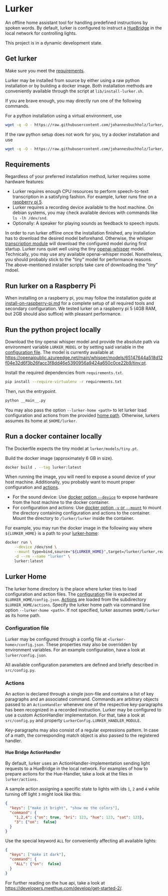 # Lurker
An offline home assistant tool for handling predefined instructions by spoken words.
By default, lurker is configured to instruct a [HueBridge](https://www.philips-hue.com/en-us/p/hue-bridge/046677458478#overview) in the local network for controlling lights. 

This project is in a dynamic development state.

## Get lurker
Make sure you meet the [requirements](#requirements).

Lurker may be installed from source by either using a raw python installation or by building a docker image.
Both installation methods are conveniently available through the script at `lib/install-lurker.sh`.

If you are brave enough, you may directly run one of the following commands.

For a python installation using a virtual environment, use
```sh
wget -q -O - https://raw.githubusercontent.com/johannesbuchholz/lurker/refs/heads/main/lib/install-lurker.sh | sh -s -- -p
```

If the raw python setup does not work for you, try a docker installation and use
```sh
wget -q -O - https://raw.githubusercontent.com/johannesbuchholz/lurker/refs/heads/main/lib/install-lurker.sh | sh -s -- -d
```

## Requirements
Regardless of your preferred installation method, lurker requires some hardware features:
- Lurker requires enough CPU resources to perform speech-to-text transcription in a satisfying fashion. For example, lurker runs fine on a [raspberry pi 5](https://www.raspberrypi.com/products/raspberry-pi-5/).
- Lurker requires a recording device available to the host machine. On debian systems, you may check available devices with commands like `ls -lh /dev/snd`.
- Optionally: A speaker for playing sounds as feedback to speech inputs.

In order to run lurker offline once the installation finished, any installation has to download the desired model beforehand. Otherwise, the whisper [transcription module](https://github.com/openai/whisper/blob/main/whisper/__init__.py) will download the configured model during first startup.
Lurker runs quiet well using the tiny [openai-whisper](https://github.com/openai/whisper) model. Technically, you may use any available openai-whisper model. Nonetheless, you should probably stick to the "tiny" model for performance reasons.  
The above-mentioned installer scripts take care of downloading the "tiny" mdoel.

## Run lurker on a Raspberry Pi
When installing on a raspberry pi, you may follow the installation guide at [install-on-raspberry-pi.md](https://github.com/johannesbuchholz/lurker/blob/main/install-on-raspberry-pi.md) for a complete setup of all required tools and secondary configuration.
We tested lurker on a raspberry pi 5 (4GB RAM, but 2GB should also suffice) with pleasant performance.

## Run the python project locally
Download the tiny openai whisper model and provide the absolute path via environment variable `LURKER_MODEL` or by setting said variable in the [configuration file](#configuration-file).
The model is currently available at https://openaipublic.azureedge.net/main/whisper/models/65147644a518d12f04e32d6f3b26facc3f8dd46e5390956a9424a650c0ce22b9/tiny.pt.

Install the required dependencies from `requirements.txt`.
```sh
pip install --require-virtualenv -r requirements.txt
```

Then, run the entrypoint.
```sh
python __main__.py
```

You may also pass the option `--lurker-home <path>` to let lurker load configuration and actions from the provided [home path](#lurker-home). Otherwise, lurkers assumes its home at `$HOME/lurker`. 

## Run a docker container locally
The Dockerfile expects the tiny model at `lurker/models/tiny.pt`.

Build the docker image (approximately 6 GB in size).
```sh
docker build . --tag lurker:latest
```

When running the image, you will need to expose a sound device of your host machine. Additionally, you probably want to mount proper configuration and [actions](#actions).
- For the sound device: Use [docker option `--device`](https://docs.docker.com/reference/cli/docker/container/run/#device) to expose hardware from the host machine to the docker container.
- For configuration and actions: Use [docker option `-v` or `--mount`](https://docs.docker.com/reference/cli/docker/container/run/#mount) to mount the directory containing configuration and actions to the container. Mount the directory to `/lurker/lurker` inside the container.

For example, you may run the docker image in the following way where `${LURKER_HOME}` is a path to your [lurker-home](#lurker-home):
```sh
docker run \
    --device /dev/snd \
    --mount type=bind,source="${LURKER_HOME}",target=/lurker/lurker,readonly \
    -d --rm --name "lurker" \
    lurker:latest
```

## Lurker Home
The lurker home directory is the place where lurker tries to load configuration and action files.
The [configuration](#configuration-file) file is expected at `$LURKER_HOME/config.json`. [Actions](#actions) are loaded from the subdirectory `$LURKER_HOME/actions`.
Specify the lurker home path via command line option `--lurker-home <path>`. If not specified, lurker assumes `$HOME/lurker` as its home path.

### Configuration file
Lurker may be configured through a config file at `<lurker-home>/config.json`. These properties may also be overridden by environment variables.
For an example configuration, have a look at `lurker/config.json`.

All available configuration parameters are defined and briefly described in `src/config.py`.

### Actions
An action is declared through a single json-file and contains a list of key paragraphs and an associated command.
Commands are arbitrary objects passed to an `ActionHandler` whenever one of the respective key-paragraphs has been recognized in a recorded instruction.
Lurker may be configured to use a custom ActionHandler implementation. For that, take a look at `src/config.py` and property `LurkerConfig.LURKER_HANDLER_MODULE`.

Key-paragraphs may also consist of a regular expressions pattern. In case of a math, the corresponding match object is also passed to the registered handler.

#### Hue Bridge ActionHandler
By default, lurker uses an ActionHandler-implementation sending light requests to a HueBridge in the local network. 
For examples of how to prepare actions for the Hue-Handler, take a look at the files in `lurker/actions`. 

A sample action assigning a specific state to lights with ids `1`, `2` and `4` while turning off light `3` might look like this:
```json
{
  "keys": ["make it bright", "show me the colors"],
  "command": {
    "1,2,4": {"on": true, "bri": 123, "hue": 123, "sat": 123},
    "3": {"on":  false}
  }
}
```

Use the special keyword `ALL` for conveniently affecting all available lights:
```json
{
  "keys": ["make it dark"],
  "command": {
    "ALL": {"on":  false}
  }
}
```

For further reading on the hue api, take a look at https://developers.meethue.com/develop/get-started-2/.
